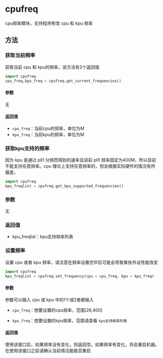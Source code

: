 cpufreq
========

cpu频率模块，支持程序修改 cpu 和 kpu 频率

## 方法

### 获取当前频率

获取当前 cpu 和 kpu的频率，该方法有2个返回值

```python
import cpufreq
cpu_freq,kpu_freq = cpufreq.get_current_frequencies()

```

#### 参数

无

#### 返回值

* `cpu_freq`：当前cpu的频率，单位为M
* `kpu_freq`：当前kpu的频率，单位为M

### 获取kpu支持的频率

因为 kpu 是通过 pll1 分频而得到的速率且目前 pll1 频率固定为400M，所以目前不能支持任意频率。cpu 理论上支持任意频率的，但会根据实际硬件的情况有所偏差。

```python
import cpufreq
kpu_freqlist = cpufreq.get_kpu_supported_frequencies()

```

### 参数

无

### 返回值

* kpu_freqlist：kpu支持频率列表

### 设置频率

设置 cpu 或者 kpu 频率，请注意在频率设置完毕后可能会导致某些外设性能改变

```python
import cpufreq
kpu_freqlist = cpufreq.set_frequency(cpu = cpu_freq, kpu = kpu_freq)

```

#### 参数

参数可以输入 cpu 或 kpu 中的1个或2者都输入

* `cpu_freq`：想要设置的cpu频率，范围[26,400]

* `kpu_freq`：想要设置的kpu频率，范围请查看 `kpu支持频率列表`

#### 返回值

使用该接口后，如果频率没有变化，则返回空。如果频率有变化，将会重启机器。在使用该接口之前请确认当前情况能能否重启
